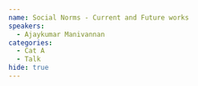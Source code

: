 ```yaml
---
name: Social Norms - Current and Future works
speakers:
  - Ajaykumar Manivannan
categories:
  - Cat A
  - Talk
hide: true
---
```

